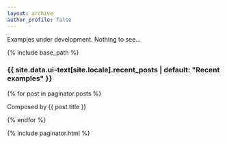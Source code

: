 ```yaml
---
layout: archive
author_profile: false
---
```


Examples under development. Nothing to see...

{% include base_path %}

<h3 class="archive__subtitle">{{ site.data.ui-text[site.locale].recent_posts | default: "Recent examples" }}</h3>

{% for post in paginator.posts %}
  <p>Composed by {{ post.title }}</p>
{% endfor %}

{% include paginator.html %}
